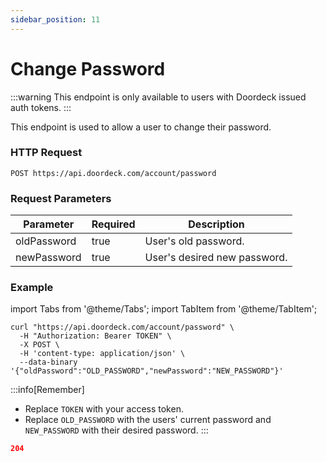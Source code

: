 ```yaml
---
sidebar_position: 11
---
```


# Change Password

:::warning
This endpoint is only available to users with Doordeck issued auth tokens.
:::

This endpoint is used to allow a user to change their password.

### HTTP Request
`POST https://api.doordeck.com/account/password`

### Request Parameters

| Parameter   | Required | Description                  |
|-------------|----------|------------------------------|
| oldPassword | true     | User's old password.         |
| newPassword | true     | User's desired new password. |

### Example

import Tabs from '@theme/Tabs';
import TabItem from '@theme/TabItem';

<Tabs>
<TabItem value="request" label="Request">

```shell showLineNumbers title="CURL"
curl "https://api.doordeck.com/account/password" \
  -H "Authorization: Bearer TOKEN" \
  -X POST \
  -H 'content-type: application/json' \
  --data-binary '{"oldPassword":"OLD_PASSWORD","newPassword":"NEW_PASSWORD"}'
```

:::info[Remember]
* Replace `TOKEN` with your access token.
* Replace `OLD_PASSWORD` with the users' current password and `NEW_PASSWORD` with their desired password.
:::

</TabItem>
<TabItem value="response" label="Response">

```json showLineNumbers title="HTTP CODE"
204
```

</TabItem>
</Tabs>
